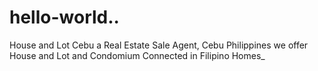 # hello-world..
House and Lot Cebu
a Real Estate Sale Agent, Cebu Philippines
we offer House and Lot and Condomium 
Connected in Filipino Homes_
